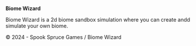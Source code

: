 **Biome Wizard**

Biome Wizard is a 2d biome sandbox simulation where you can create andd simulate your own biome.

© 2024 - Spook Spruce Games / Biome Wizard
